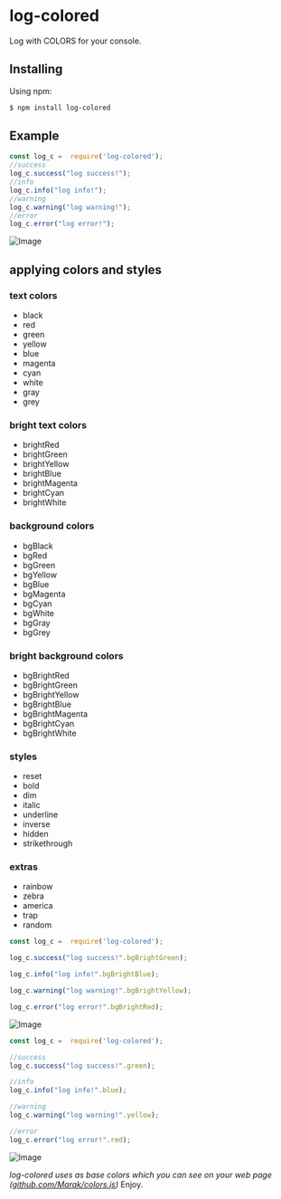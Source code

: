  # log-colored
Log with COLORS for your console.

## Installing

Using npm:

```bash
$ npm install log-colored
```

## Example
```js
const log_c =  require('log-colored');
//success
log_c.success("log success!");
//info
log_c.info("log info!");
//warning
log_c.warning("log warning!");
//error
log_c.error("log error!");
```
![Image](https://i.imgur.com/GbjQI8S.png)

## applying colors and styles

### text colors

  - black
  - red
  - green
  - yellow
  - blue
  - magenta
  - cyan
  - white
  - gray
  - grey

### bright text colors

  - brightRed
  - brightGreen
  - brightYellow
  - brightBlue
  - brightMagenta
  - brightCyan
  - brightWhite

### background colors

  - bgBlack
  - bgRed
  - bgGreen
  - bgYellow
  - bgBlue
  - bgMagenta
  - bgCyan
  - bgWhite
  - bgGray
  - bgGrey

### bright background colors

  - bgBrightRed
  - bgBrightGreen
  - bgBrightYellow
  - bgBrightBlue
  - bgBrightMagenta
  - bgBrightCyan
  - bgBrightWhite

### styles

  - reset
  - bold
  - dim
  - italic
  - underline
  - inverse
  - hidden
  - strikethrough

### extras

  - rainbow
  - zebra
  - america
  - trap
  - random
```js
const log_c =  require('log-colored');

log_c.success("log success!".bgBrightGreen);

log_c.info("log info!".bgBrightBlue);

log_c.warning("log warning!".bgBrightYellow);

log_c.error("log error!".bgBrightRed);
```
![Image](https://i.imgur.com/gzpy4Kj.png)

```js
const log_c =  require('log-colored');

//success
log_c.success("log success!".green);

//info
log_c.info("log info!".blue);

//warning
log_c.warning("log warning!".yellow);

//error
log_c.error("log error!".red);
```

![Image](https://i.imgur.com/H76V2NN.png)

*log-colored uses as base colors which you can see on your web page ([github.com/Marak/colors.js](https://github.com/Marak/colors.js))* 
Enjoy.